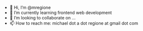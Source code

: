 - 👋 Hi, I’m @mregione
- 🌱 I’m currently learning frontend web development
- 💞️ I’m looking to collaborate on ...
- 📫 How to reach me: michael dot a dot regione at gmail dot com

<!---
mregione/mregione is a ✨ special ✨ repository because its `README.md` (this file) appears on your GitHub profile.
You can click the Preview link to take a look at your changes.
--->
